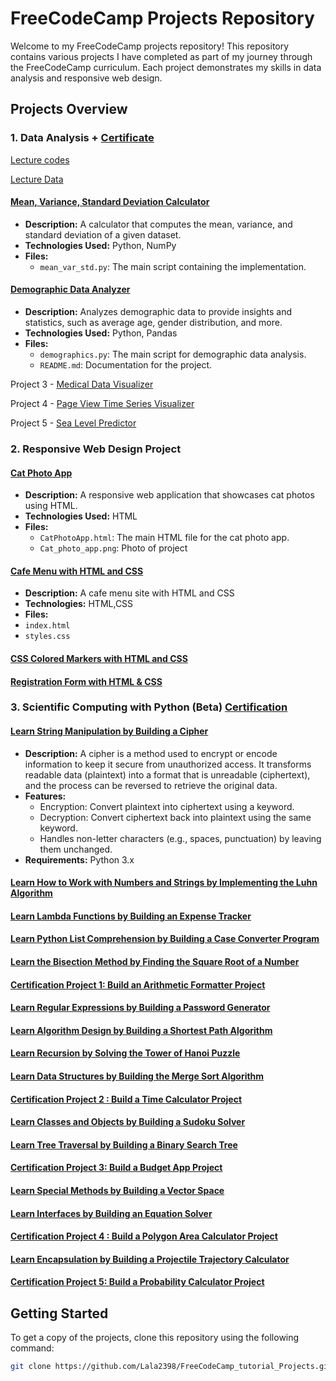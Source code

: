 # FreeCodeCamp Projects Repository

Welcome to my FreeCodeCamp projects repository! This repository contains various projects I have completed as part of my journey through the FreeCodeCamp curriculum. Each project demonstrates my skills in data analysis and responsive web design.

## Projects Overview

### 1. Data Analysis  + [Certificate](https://www.freecodecamp.org/certification/Lala2398/data-analysis-with-python-v7)

[Lecture codes](https://github.com/Lala2398/FreeCodeCamp_tutorial_Projects/tree/main/DataAnalysiswith_Python/Lecture%20codes)

[Lecture Data](https://github.com/Lala2398/FreeCodeCamp_tutorial_Projects/tree/main/DataAnalysiswith_Python/Data)

#### [Mean, Variance, Standard Deviation Calculator](https://github.com/Lala2398/FreeCodeCamp_tutorial_Projects/tree/main/DataAnalysiswith_Python/mean_var_std_project)
- **Description:** A calculator that computes the mean, variance, and standard deviation of a given dataset.
- **Technologies Used:** Python, NumPy
- **Files:**
  - `mean_var_std.py`: The main script containing the implementation.

#### [Demographic Data Analyzer](https://github.com/Lala2398/FreeCodeCamp_tutorial_Projects/tree/main/DataAnalysiswith_Python/Data_analysis_project_demographics)
- **Description:** Analyzes demographic data to provide insights and statistics, such as average age, gender distribution, and more.
- **Technologies Used:** Python, Pandas
- **Files:**
  - `demographics.py`: The main script for demographic data analysis.
  - `README.md`: Documentation for the project.
 

Project 3 - [Medical Data Visualizer](https://github.com/Lala2398/FreeCodeCamp_tutorial_Projects/tree/main/DataAnalysiswith_Python/DA_Freecodecamp_Med)

Project 4 - [Page View Time Series Visualizer](https://github.com/Lala2398/FreeCodeCamp_tutorial_Projects/tree/main/DataAnalysiswith_Python/Page_View_Time_Series_Visualizer)

Project 5 - [Sea Level Predictor](https://github.com/Lala2398/FreeCodeCamp_tutorial_Projects/tree/main/DataAnalysiswith_Python/DA_freecodecamp_sea_level)


### 2. Responsive Web Design Project

#### [Cat Photo App](https://github.com/Lala2398/FreeCodeCamp_tutorial_Projects/tree/main/ResponsiveWebDesign/Cat%20Photo%20App%20with%20HTML)
- **Description:** A responsive web application that showcases cat photos using HTML.
- **Technologies Used:** HTML
- **Files:**
  - `CatPhotoApp.html`: The main HTML file for the cat photo app.
  - `Cat_photo_app.png`: Photo of project
 
 
#### [Cafe Menu with HTML and CSS](https://github.com/Lala2398/FreeCodeCamp_tutorial_Projects/tree/main/ResponsiveWebDesign/Building_Cafe_Menu_html_css)
- **Description:** A cafe menu site with HTML and CSS
- **Technologies:** HTML,CSS
- **Files:**
- `index.html`
- `styles.css`

#### [CSS Colored Markers with HTML and CSS](https://github.com/Lala2398/FreeCodeCamp_tutorial_Projects/tree/main/ResponsiveWebDesign/CSS_Colors_Markers)

#### [Registration Form with HTML & CSS](https://github.com/Lala2398/FreeCodeCamp_tutorial_Projects/tree/main/ResponsiveWebDesign/Registration_form_html_css) 

 
 ### 3. Scientific Computing with Python (Beta) [Certification](https://www.freecodecamp.org/certification/Lala2398/scientific-computing-with-python-v7)

 #### [Learn String Manipulation by Building a Cipher](https://github.com/Lala2398/FreeCodeCamp_tutorial_Projects/blob/main/Scientific%20Computing%20with%20Python%20(Beta)/Learn_String_Manipulation_by_Building_a_Cipher.py) 
 - **Description:** A cipher is a method used to encrypt or encode information to keep it secure from unauthorized access. It transforms readable data (plaintext) into a format that is unreadable (ciphertext), and the process can be reversed to retrieve the original data.
 - **Features:** 
     - Encryption: Convert plaintext into ciphertext using a keyword.
     - Decryption: Convert ciphertext back into plaintext using the same keyword.
     - Handles non-letter characters (e.g., spaces, punctuation) by leaving them unchanged.
- **Requirements:** Python 3.x

#### [Learn How to Work with Numbers and Strings by Implementing the Luhn Algorithm](https://github.com/Lala2398/FreeCodeCamp_tutorial_Projects/blob/main/Scientific%20Computing%20with%20Python%20(Beta)/Luhn_algorithm.py)

#### [Learn Lambda Functions by Building an Expense Tracker](https://github.com/Lala2398/FreeCodeCamp_tutorial_Projects/blob/main/Scientific%20Computing%20with%20Python%20(Beta)/Learn_lambda_function_by_building_expense_tracker.py)

#### [Learn Python List Comprehension by Building a Case Converter Program](https://github.com/Lala2398/FreeCodeCamp_tutorial_Projects/blob/main/Scientific%20Computing%20with%20Python%20(Beta)/List_comprehension_by_building_case_converter.py)

#### [Learn the Bisection Method by Finding the Square Root of a Number](https://github.com/Lala2398/FreeCodeCamp_tutorial_Projects/blob/main/Scientific%20Computing%20with%20Python%20(Beta)/Bisection_Method_by_Finding_the_Square_Root_of_a_Number.py)

#### [Certification Project 1: Build an Arithmetic Formatter Project](https://github.com/Lala2398/FreeCodeCamp_tutorial_Projects/blob/main/Scientific%20Computing%20with%20Python%20(Beta)/Build_an_Arithmetic_Formatter.py)

#### [Learn Regular Expressions by Building a Password Generator](https://github.com/Lala2398/FreeCodeCamp_tutorial_Projects/blob/main/Scientific%20Computing%20with%20Python%20(Beta)/Learn_Regular_Expressions_by_Building_a_Password_Generator.py)

#### [Learn Algorithm Design by Building a Shortest Path Algorithm](https://github.com/Lala2398/FreeCodeCamp_tutorial_Projects/blob/main/Scientific%20Computing%20with%20Python%20(Beta)/Shortest_Path_algorithm.py)


#### [Learn Recursion by Solving the Tower of Hanoi Puzzle](https://github.com/Lala2398/FreeCodeCamp_tutorial_Projects/blob/main/Scientific%20Computing%20with%20Python%20(Beta)/Hanoi_puzzle_recursion.py)


#### [Learn Data Structures by Building the Merge Sort Algorithm](https://github.com/Lala2398/FreeCodeCamp_tutorial_Projects/blob/main/Scientific%20Computing%20with%20Python%20(Beta)/Data_structures_with_MergeSort.py)


#### [Certification Project 2 : Build a Time Calculator Project](https://github.com/Lala2398/FreeCodeCamp_tutorial_Projects/blob/main/Scientific%20Computing%20with%20Python%20(Beta)/Time_calculator.py)

#### [Learn Classes and Objects by Building a Sudoku Solver](https://github.com/Lala2398/FreeCodeCamp_tutorial_Projects/blob/main/Scientific%20Computing%20with%20Python%20(Beta)/SudokuSolver_Classes_Objects.py)


#### [Learn Tree Traversal by Building a Binary Search Tree](https://github.com/Lala2398/FreeCodeCamp_tutorial_Projects/blob/main/Scientific%20Computing%20with%20Python%20(Beta)/Binary_search_tree_with_tree_traversal.py)


#### [Certification Project 3: Build a Budget App Project](https://github.com/Lala2398/FreeCodeCamp_tutorial_Projects/blob/main/Scientific%20Computing%20with%20Python%20(Beta)/budget_app.py)

#### [Learn Special Methods by Building a Vector Space](https://github.com/Lala2398/FreeCodeCamp_tutorial_Projects/blob/main/Scientific%20Computing%20with%20Python%20(Beta)/Building_vector_space_with_special_methods.py)

#### [Learn Interfaces by Building an Equation Solver](https://github.com/Lala2398/FreeCodeCamp_tutorial_Projects/blob/main/Scientific%20Computing%20with%20Python%20(Beta)/Equation_Solver_with_Interfaces.py)

#### [Certification Project 4 : Build a Polygon Area Calculator Project](https://github.com/Lala2398/FreeCodeCamp_tutorial_Projects/blob/main/Scientific%20Computing%20with%20Python%20(Beta)/Build%20a%20Polygon%20Area%20Calculator%20Project.py)

#### [Learn Encapsulation by Building a Projectile Trajectory Calculator](https://github.com/Lala2398/FreeCodeCamp_tutorial_Projects/blob/main/Scientific%20Computing%20with%20Python%20(Beta)/Projector_Trajectory_Calculator_with_Encapsulation.py)

#### [Certification Project 5: Build a Probability Calculator Project](https://github.com/Lala2398/FreeCodeCamp_tutorial_Projects/blob/main/Scientific%20Computing%20with%20Python%20(Beta)/Probability_Calculator.py)


## Getting Started

To get a copy of the projects, clone this repository using the following command:

```bash
git clone https://github.com/Lala2398/FreeCodeCamp_tutorial_Projects.git
